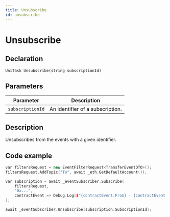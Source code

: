```yaml
---
title: Unsubscribe
id: unsubscribe
---
```


# Unsubscribe

## Declaration

`UniTask Unsubscribe(string subscriptionId)`

## Parameters

| Parameter        | Description                      |
|------------------|----------------------------------|
| `subscriptionId` | An identifier of a subscription. |

## Description

Unsubscribes from the events with a given identifier.

## Code example

```C++
var filtersRequest = new EventFilterRequest<TransferEventDTO>();
filtersRequest.AddTopic("To", await _eth.GetDefaultAccount());

var subscription = await _eventSubscriber.Subscribe(
	filtersRequest,
	"0x...", 
	contractEvent => Debug.Log($"{contractEvent.From} - {contractEvent.To} - {contractEvent.Value}")
);

await _eventSubscriber.Unsubscribe(subscription.SubscriptionId);
```
